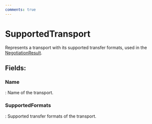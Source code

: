 ```yaml
---
comments: true
---
```

# SupportedTransport

Represents a transport with its supported transfer formats, used in the [NegotiationResult](../Messages/NegotiationResult.md). 

## **Fields**:
### **Name**
: Name of the transport. 
### **SupportedFormats**
: Supported transfer formats of the transport. 